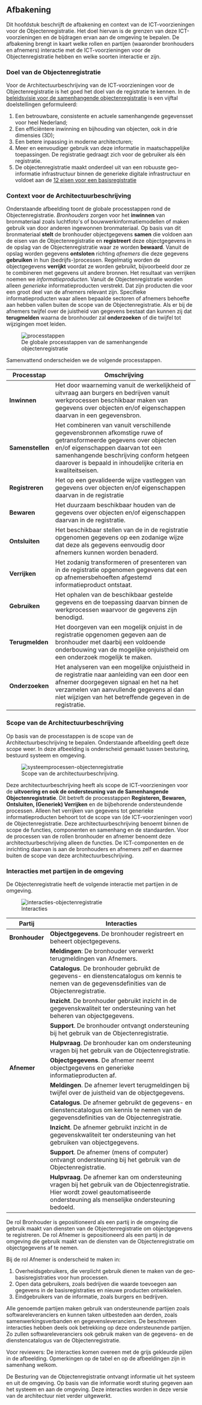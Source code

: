 ## Afbakening

Dit hoofdstuk beschrijft de afbakening en context van de ICT-voorzieningen voor de Objectenregistratie. Het doel hiervan is de grenzen van deze ICT-voorzieningen en de bijdragen ervan aan de omgeving te bepalen. De afbakening brengt in kaart welke rollen en partijen (waaronder bronhouders en afnemers) interactie met de ICT-voorzieningen voor de Objectenregistratie hebben en welke soorten interactie er zijn.

### Doel van de Objectenregistratie

Voor de Architectuurbeschrijving van de ICT-voorzieningen voor de Objectenregistratie is het goed het doel van de registratie te kennen. In de [beleidsvisie voor de samenhangende objectenregistratie](https://www.geobasisregistraties.nl/documenten/beleidsnota/2019/11/29/beleidsvisie-samenhangende-objectenregistratie) is een vijftal doelstellingen geformuleerd:

1. Een betrouwbare, consistente en actuele samenhangende gegevensset voor heel Nederland;
2. Een efficiëntere inwinning en bijhouding van objecten, ook in drie dimensies (3D);
3. Een betere inpassing in moderne architecturen;
4. Meer en eenvoudiger gebruik van deze informatie in maatschappelijke toepassingen. De registratie gedraagt zich voor de gebruiker als één registratie.
5. De objectenregistratie maakt onderdeel uit van een robuuste geo-informatie infrastructuur binnen de generieke digitale infrastructuur en voldoet aan de [12 eisen voor een basisregistratie](https://www.digitaleoverheid.nl/overzicht-van-alle-onderwerpen/gegevens/naar-een-gegevenslandschap/themas/twaalf-eisen-stelsel-van-basisregistraties/)

### Context voor de Architectuurbeschrijving

Onderstaande afbeelding toont de globale processtappen rond de Objectenregistratie. *Bronhouders* zorgen voor het **inwinnen** van bronmateriaal zoals luchtfoto's of bouwwerkinformatiemodellen of maken gebruik van door anderen ingewonnen bronmateriaal. Op basis van dit bronmateriaal **stelt** de bronhouder objectgegevens **samen** die voldoen aan de eisen van de Objectenregistratie en **registreert** deze objectgegevens in de opslag van de Objectenregistratie waar ze worden **bewaard**. Vanuit de opslag worden gegevens **ontsloten** richting *afnemers* die deze gegevens **gebruiken** in hun (bedrijfs-)processen. Regelmatig worden de objectgegevens **verrijkt** voordat ze worden gebruikt, bijvoorbeeld door ze te combineren met gegevens uit andere bronnen. Het resultaat van verrijken noemen we *informatieproducten*. Vanuit de Objectenregistratie worden alleen *generieke* informatieproducten verstrekt. Dat zijn producten die voor een groot deel van de afnemers relevant zijn. Specifieke informatieproducten waar alleen bepaalde sectoren of afnemers behoefte aan hebben vallen buiten de scope van de Objectenregistratie. Als er bij de afnemers twijfel over de juistheid van  gegevens bestaat dan kunnen zij dat **terugmelden** waarna de bronhouder zal **onderzoeken** of die twijfel tot wijzigingen moet leiden.

<figure id="processtappen">
    <img src="media/praatplaat-eenvoudig-processtappen-sor.png" alt="processtappen">
    <figcaption>De globale processtappen van de samenhangende objectenregistratie</figcaption>
</figure>

Samenvattend onderscheiden we de volgende processtappen.

| Processtap | Omschrijving | 
|---|---|
| **Inwinnen** | Het door waarneming vanuit de werkelijkheid of uitvraag aan burgers en bedrijven vanuit werkprocessen beschikbaar maken van gegevens over objecten en/of eigenschappen daarvan in een gegevensbron. |
| **Samenstellen**  | Het combineren van vanuit verschillende gegevensbronnen afkomstige ruwe of getransformeerde gegevens over objecten en/of eigenschappen daarvan tot een samenhangende beschrijving conform hetgeen daarover is bepaald in inhoudelijke criteria en kwaliteitseisen. |
| **Registreren** | Het op een gevalideerde wijze vastleggen van gegevens over objecten en/of eigenschappen daarvan in de registratie |
| **Bewaren** | Het duurzaam beschikbaar houden van de gegevens over objecten en/of eigenschappen daarvan in de registratie. |
| **Ontsluiten** | Het beschikbaar stellen van de in de registratie opgenomen gegevens op een zodanige wijze dat deze als gegevens eenvoudig door afnemers kunnen worden benaderd. |
| **Verrijken** | Het zodanig transformeren of presenteren van in de registratie opgenomen gegevens dat een op afnemersbehoeften afgestemd informatieproduct ontstaat. |
| **Gebruiken** | Het ophalen van de beschikbaar gestelde gegevens en de toepassing daarvan binnen de werkprocessen waarvoor de gegevens zijn benodigd. |
| **Terugmelden** | Het doorgeven van een mogelijk onjuist in de registratie opgenomen gegeven aan de bronhouder met daarbij een voldoende onderbouwing van de mogelijke onjuistheid om een onderzoek mogelijk te maken. |
| **Onderzoeken** | Het analyseren van een mogelijke onjuistheid in de registratie naar aanleiding van een door een afnemer doorgegeven signaal en het na het verzamelen van aanvullende gegevens al dan niet wijzigen van het betreffende gegeven in de registratie. |


### Scope van de Architectuurbeschrijving
Op basis van de processtappen is de scope van de Architectuurbeschrijving te bepalen. Onderstaande afbeelding geeft deze scope weer. In deze afbeelding is onderscheid gemaakt tussen besturing, bestuurd systeem en omgeving. 

<figure id="scopearchitectuur processen">
    <img src="media/systeemprocessen-objectenregistratie.png" alt="systeemprocessen-objectenregistratie">
    <figcaption>Scope van de architectuurbeschrijving.</figcaption>
</figure>

Deze architectuurbeschrijving heeft als scope de ICT-voorzieningen voor de **uitvoering en ook de ondersteuning van de Samenhangende Objectenregistratie**.
Dit betreft de processtappen **Registeren, Bewaren, Ontsluiten, (Generiek) Verrijken** en de bijbehorende ondersteundende processen.
Alleen het verrijken van gegevens tot generieke informatieproducten behoort tot de scope van (de ICT-voorzieningen voor) de Objectenregistratie.
Deze architectuurbeschrijving benoemt binnen de scope de functies, componenten en samenhang en de standaarden. 
Voor de processen van de rollen bronhouder en afnemer benoemt deze architectuurbeschrijving alleen de functies. 
De ICT-componenten en de inrichting daarvan is aan de bronhouders en afnemers zelf en daarmee buiten de scope van deze architectuurbeschrijving.

### Interacties met partijen in de omgeving

De Objectenregistratie heeft de volgende interactie met partijen in de omgeving.

<figure id="scopearchitectuur interacties">
    <img src="media/hoofdstructuur-objectenregistratie.png" alt="interacties-objectenregistratie">
    <figcaption>Interacties</figcaption>
</figure>

| Partij         | Interacties | 
|----------------|-------------|
| **Bronhouder** | **Objectgegevens**. De bronhouder registreert en beheert objectgegevens. |
|                | **Meldingen**: De bronhouder verwerkt terugmeldingen van Afnemers. |
|                | **Catalogus**. De bronhouder gebruikt de gegevens- en dienstencatalogus om kennis te nemen van de gegevensdefinities van de Objectenregistratie. |
|                | **Inzicht**. De bronhouder gebruikt inzicht in de gegevenskwaliteit ter ondersteuning van het beheren van objectgegevens. |
|                | **Support**. De bronhouder ontvangt ondersteuning bij het gebruik van de Objectenregistratie. |
|                | **Hulpvraag**. De bronhouder kan om ondersteuning vragen bij het gebruik van de Objectenregistratie. |
| **Afnemer**    | **Objectgegevens**. De afnemer neemt objectgegevens en generieke informatieproducten af. |
|                | **Meldingen**. De afnemer levert terugmeldingen bij twijfel over de juistheid van de objectgegevens. |
|                | **Catalogus**. De afnemer gebruikt de gegevens- en dienstencatalogus om kennis te nemen van de gegevensdefinities van de Objectenregistratie. |
|                | **Inzicht**. De afnemer gebruikt inzicht in de gegevenskwaliteit ter ondersteuning van het gebruiken van objectgegevens. |
|                | **Support**. De afnemer (mens of computer) ontvangt ondersteuning bij het gebruik van de Objectenregistratie. |
|                | **Hulpvraag**. De afnemer kan om ondersteuning vragen bij het gebruik van de Objectenregistratie. Hier wordt zowel geautomatiseerde ondersteuning als menselijke ondersteuning bedoeld.|

De rol Bronhouder is gepositioneerd als een partij in de omgeving die gebruik maakt van diensten van de Objectenregistratie om objectgegevens te registreren. 
De rol Afnemer is gepositioneerd als een partij in de omgeving die gebruik maakt van de diensten van de Objectenregistratie om objectgegevens af te nemen.

Bij de rol Afnemer is onderscheid te maken in:
1. Overheidsgebruikers, die verplicht gebruik dienen te maken van de geo-basisregistraties voor hun processen.
2. Open data gebruikers, zoals bedrijven die waarde toevoegen aan gegevens in de basisregistraties en nieuwe producten ontwikkelen.
3. Eindgebruikers van de informatie, zoals burgers en bedrijven.

Alle genoemde partijen maken gebruik van ondersteunende partijen zoals softwareleveranciers en kunnen taken uitbesteden aan derden, zoals samenwerkingsverbanden en gegevensleveranciers.
De beschreven interacties hebben deels ook betrekking op deze ondersteunende partijen. Zo zullen softwareleveranciers ook gebruik maken van de gegevens- en de dienstencatalogus van de Objectenregistratie.

<p class='note'>
     Voor reviewers: De interacties komen overeen met de grijs gekleurde pijlen in de afbeelding. 
     Opmerkingen op de tabel en op de afbeeldingen zijn in samenhang welkom.
</p>

De Besturing van de Objectenregistratie ontvangt informatie uit het systeem en uit de omgeving. 
Op basis van die informatie wordt sturing gegeven aan het systeem en aan de omgeving. 
Deze interacties worden in deze versie van de architectuur niet verder uitgewerkt. 

